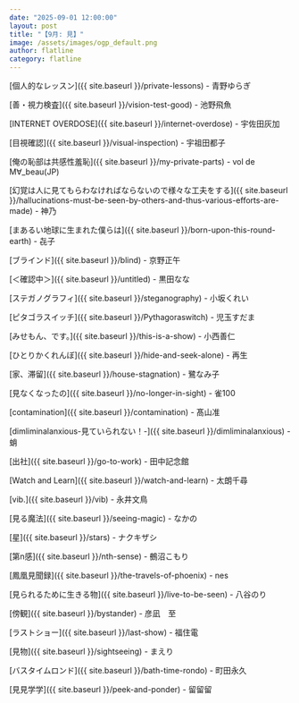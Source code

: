 ```yaml
---
date: "2025-09-01 12:00:00"
layout: post
title: "【9月: 見】"
image: /assets/images/ogp_default.png
author: flatline
category: flatline
---
```

[個人的なレッスン]({{ site.baseurl }}/private-lessons) - 青野ゆらぎ

[善・視力検査]({{ site.baseurl }}/vision-test-good) - 池野飛魚

[INTERNET OVERDOSE]({{ site.baseurl }}/internet-overdose) - 宇佐田灰加

[目視確認]({{ site.baseurl }}/visual-inspection) - 宇祖田都子

[俺の恥部は共感性羞恥]({{ site.baseurl }}/my-private-parts) - vol de M∀_beau(JP)

[幻覚は人に見てもらわなければならないので様々な工夫をする]({{ site.baseurl }}/hallucinations-must-be-seen-by-others-and-thus-various-efforts-are-made) - 神乃

[まあるい地球に生まれた僕らは]({{ site.baseurl }}/born-upon-this-round-earth) - 㐂子

[ブラインド]({{ site.baseurl }}/blind) - 京野正午

[＜確認中＞]({{ site.baseurl }}/untitled) - 黒田なな

[ステガノグラフィ]({{ site.baseurl }}/steganography) - 小坂くれい

[ピタゴラスイッチ]({{ site.baseurl }}/Pythagoraswitch) - 児玉すだま

[みせもん、です。]({{ site.baseurl }}/this-is-a-show) - 小西善仁

[ひとりかくれんぼ]({{ site.baseurl }}/hide-and-seek-alone) - 再生

[家、滞留]({{ site.baseurl }}/house-stagnation) - 鷺なみ子

[見なくなったの]({{ site.baseurl }}/no-longer-in-sight) - 雀100

[contamination]({{ site.baseurl }}/contamination) - 髙山准

[dimliminalanxious-見ていられない！-]({{ site.baseurl }}/dimliminalanxious) - 蛸

[出社]({{ site.baseurl }}/go-to-work) - 田中記念館

[Watch and Learn]({{ site.baseurl }}/watch-and-learn) - 太朗千尋

[vib.]({{ site.baseurl }}/vib) - 永井文鳥

[見る魔法]({{ site.baseurl }}/seeing-magic) - なかの

[星]({{ site.baseurl }}/stars) - ナクキザシ

[第n感]({{ site.baseurl }}/nth-sense) - 鵺沼こもり

[鳳凰見聞録]({{ site.baseurl }}/the-travels-of-phoenix) - nes

[見られるために生きる物]({{ site.baseurl }}/live-to-be-seen) - 八谷のり

[傍観]({{ site.baseurl }}/bystander) - 彦凪　至

[ラストショー]({{ site.baseurl }}/last-show) - 福住電

[見物]({{ site.baseurl }}/sightseeing) - まえり

[バスタイムロンド]({{ site.baseurl }}/bath-time-rondo) - 町田永久

[見見学学]({{ site.baseurl }}/peek-and-ponder) - 留留留
